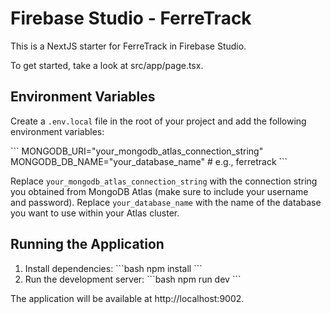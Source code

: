 # Firebase Studio - FerreTrack

This is a NextJS starter for FerreTrack in Firebase Studio.

To get started, take a look at src/app/page.tsx.

## Environment Variables

Create a `.env.local` file in the root of your project and add the following environment variables:

\`\`\`
MONGODB_URI="your_mongodb_atlas_connection_string"
MONGODB_DB_NAME="your_database_name" # e.g., ferretrack
\`\`\`

Replace `your_mongodb_atlas_connection_string` with the connection string you obtained from MongoDB Atlas (make sure to include your username and password).
Replace `your_database_name` with the name of the database you want to use within your Atlas cluster.

## Running the Application

1. Install dependencies:
   \`\`\`bash
   npm install
   \`\`\`
2. Run the development server:
   \`\`\`bash
   npm run dev
   \`\`\`

The application will be available at http://localhost:9002.
